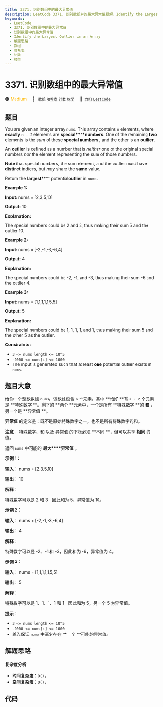 ```yaml
---
title: 3371. 识别数组中的最大异常值
description: LeetCode 3371. 识别数组中的最大异常值题解，Identify the Largest Outlier in an Array，包含解题思路、复杂度分析以及完整的 JavaScript 代码实现。
keywords:
  - LeetCode
  - 3371. 识别数组中的最大异常值
  - 识别数组中的最大异常值
  - Identify the Largest Outlier in an Array
  - 解题思路
  - 数组
  - 哈希表
  - 计数
  - 枚举
---
```


# 3371. 识别数组中的最大异常值

🟠 <font color=#ffb800>Medium</font>&emsp; 🔖&ensp; [`数组`](/tag/array.md) [`哈希表`](/tag/hash-table.md) [`计数`](/tag/counting.md) [`枚举`](/tag/enumeration.md)&emsp; 🔗&ensp;[`力扣`](https://leetcode.cn/problems/identify-the-largest-outlier-in-an-array) [`LeetCode`](https://leetcode.com/problems/identify-the-largest-outlier-in-an-array)

## 题目

You are given an integer array `nums`. This array contains `n` elements, where
**exactly** `n - 2` elements are **special****numbers**. One of the remaining
**two** elements is the _sum_ of these **special numbers** , and the other is
an **outlier**.

An **outlier** is defined as a number that is _neither_ one of the original
special numbers _nor_ the element representing the sum of those numbers.

**Note** that special numbers, the sum element, and the outlier must have
**distinct** indices, but _may_ share the **same** value.

Return the **largest****** potential**outlier** in `nums`.



**Example 1:**

**Input:** nums = [2,3,5,10]

**Output:** 10

**Explanation:**

The special numbers could be 2 and 3, thus making their sum 5 and the outlier
10.

**Example 2:**

**Input:** nums = [-2,-1,-3,-6,4]

**Output:** 4

**Explanation:**

The special numbers could be -2, -1, and -3, thus making their sum -6 and the
outlier 4.

**Example 3:**

**Input:** nums = [1,1,1,1,1,5,5]

**Output:** 5

**Explanation:**

The special numbers could be 1, 1, 1, 1, and 1, thus making their sum 5 and
the other 5 as the outlier.



**Constraints:**

  * `3 <= nums.length <= 10^5`
  * `-1000 <= nums[i] <= 1000`
  * The input is generated such that at least **one** potential outlier exists in `nums`.


## 题目大意

给你一个整数数组 `nums`。该数组包含 `n` 个元素，其中 **恰好  **有 `n - 2` 个元素是 **特殊数字  **。剩下的 **两个
**元素中，一个是所有 **特殊数字  **的 **和** ，另一个是 **异常值  **。

**异常值** 的定义是：既不是原始特殊数字之一，也不是所有特殊数字的和。

**注意** ，特殊数字、和 以及 异常值 的下标必须 **不同  **，但可以共享 **相同** 的值。

返回 `nums` 中可能的 **最大****异常值** 。



**示例 1：**

**输入：** nums = [2,3,5,10]

**输出：** 10

**解释：**

特殊数字可以是 2 和 3，因此和为 5，异常值为 10。

**示例 2：**

**输入：** nums = [-2,-1,-3,-6,4]

**输出：** 4

**解释：**

特殊数字可以是 -2、-1 和 -3，因此和为 -6，异常值为 4。

**示例 3：**

**输入：** nums = [1,1,1,1,1,5,5]

**输出：** 5

**解释：**

特殊数字可以是 1、1、1、1 和 1，因此和为 5，另一个 5 为异常值。



**提示：**

  * `3 <= nums.length <= 10^5`
  * `-1000 <= nums[i] <= 1000`
  * 输入保证 `nums` 中至少存在 **一个  **可能的异常值。


## 解题思路

#### 复杂度分析

- **时间复杂度**：`O()`，
- **空间复杂度**：`O()`，

## 代码

```javascript

```